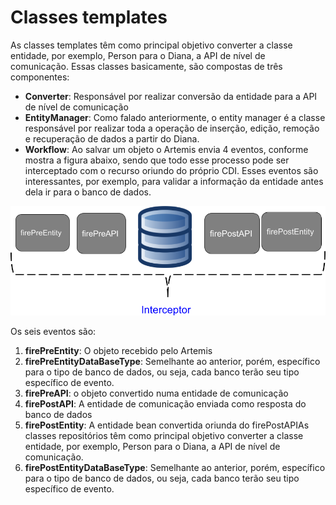 # Classes templates

As classes templates têm como principal objetivo converter a classe entidade, por exemplo, Person para o Diana, a API de nível de comunicação. Essas classes basicamente, são compostas de três componentes:

* **Converter**: Responsável por realizar conversão da entidade para a API de nível de comunicação
* **EntityManager**: Como falado anteriormente, o entity manager é a classe responsável por realizar toda a operação de inserção, edição, remoção e recuperação de dados a partir do Diana.
* **Workflow**: Ao salvar um objeto o Artemis envia 4 eventos, conforme mostra a figura abaixo, sendo que todo esse processo pode ser interceptado com o recurso oriundo do próprio CDI. Esses eventos são interessantes, por exemplo, para validar a informação da entidade antes dela ir para o banco de dados.

![](../../.gitbook/assets/integration-artemis.png)

Os seis eventos são:

1. **firePreEntity**: O objeto recebido pelo Artemis
2. **firePreEntityDataBaseType**: Semelhante ao anterior, porém, específico para o tipo de banco de dados, ou seja, cada banco terão seu tipo específico de evento.
3. **firePreAPI**: o objeto convertido numa entidade de comunicação
4. **firePostAPI**: A entidade de comunicação enviada como resposta do banco de dados
5. **firePostEntity**: A entidade bean convertida oriunda do firePostAPIAs classes repositórios têm como principal objetivo converter a classe entidade, por exemplo, Person para o Diana, a API de nível de comunicação.
6. **firePostEntityDataBaseType**: Semelhante ao anterior, porém, específico para o tipo de banco de dados, ou seja, cada banco terão seu tipo específico de evento.

